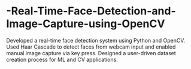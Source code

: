 # -Real-Time-Face-Detection-and-Image-Capture-using-OpenCV
Developed a real-time face detection system using Python and OpenCV. Used Haar Cascade to detect faces from webcam input and enabled manual image capture via key press. Designed a user-driven dataset creation process for ML and CV applications.
